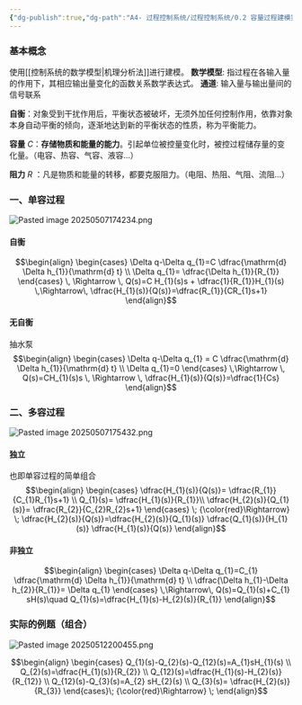 ```yaml
---
{"dg-publish":true,"dg-path":"A4- 过程控制系统/过程控制系统/0.2 容量过程建模实例.md","permalink":"/A4- 过程控制系统/过程控制系统/0.2 容量过程建模实例/","dgPassFrontmatter":true,"noteIcon":"","created":"2025-03-17T17:37:17.334+08:00","updated":"2025-08-02T10:36:28.560+08:00"}
---
```



### 基本概念
使用[[控制系统的数学模型\|机理分析法]]进行建模。
**数学模型**: 指过程在各输入量的作用下，其相应输出量变化的函数关系数学表达式。
**通道**: 输入量与输出量间的信号联系

**自衡**：对象受到干扰作用后，平衡状态被破坏，无须外加任何控制作用，依靠对象本身自动平衡的倾向，逐渐地达到新的平衡状态的性质，称为平衡能力。

**容量** $C$：**存储物质和能量的能力**。引起单位被控量变化时，被控过程储存量的变化量。（电容、热容、气容、液容...）

**阻力** $R$ ：凡是物质和能量的转移，都要克服阻力。（电阻、热阻、气阻、流阻...）

### 一、单容过程
![Pasted image 20250507174234.png](/img/user/Photo%20Resources/Pasted%20image%2020250507174234.png)

#### 自衡
$$\begin{align}
\begin{cases}
\Delta q-\Delta q_{1}=C \dfrac{\mathrm{d} \Delta h_{1}}{\mathrm{d} t}  \\
\Delta q_{1}= \dfrac{\Delta h_{1}}{R_{1}}
\end{cases} \, \Rightarrow  \, Q(s)=C H_{1}(s)s + \dfrac{1}{R_{1}}H_{1}(s)  \,\Rightarrow\,  \dfrac{H_{1}(s)}{Q(s)}=\dfrac{R_{1}}{CR_{1}s+1}
\end{align}$$

#### 无自衡
抽水泵
$$\begin{align}
\begin{cases}
\Delta q-\Delta q_{1} = C  \dfrac{\mathrm{d} \Delta h_{1}}{\mathrm{d} t}  \\
\Delta q_{1}=0
\end{cases} \,\Rightarrow \,  Q(s)=CH_{1}(s)s \, \Rightarrow \,  \dfrac{H_{1}(s)}{Q(s)}=\dfrac{1}{Cs}
\end{align}$$


### 二、多容过程
![Pasted image 20250507175432.png](/img/user/Photo%20Resources/Pasted%20image%2020250507175432.png)

#### 独立
也即单容过程的简单组合
$$\begin{align}
\begin{cases}
\dfrac{H_{1}(s)}{Q(s)}= \dfrac{R_{1}}{C_{1}R_{1}s+1}  \\
Q_{1}(s)= \dfrac{H_{1}(s)}{R_{1}}\\
\dfrac{H_{2}(s)}{Q_{1}(s)}= \dfrac{R_{2}}{C_{2}R_{2}s+1}
\end{cases} \; {\color{red}\Rightarrow} \; \dfrac{H_{2}(s)}{Q(s)}=\dfrac{H_{2}(s)}{Q_{1}(s)}  \dfrac{Q_{1}(s)}{H_{1}(s)} \dfrac{H_{1}(s)}{Q(s)}
\end{align}$$
#### 非独立
$$\begin{align}
\begin{cases}
\Delta q-\Delta q_{1}=C_{1} \dfrac{\mathrm{d} \Delta h_{1}}{\mathrm{d} t}  \\
\dfrac{\Delta h_{1}-\Delta h_{2}}{R_{1}}= \Delta q_{1}
\end{cases} \,\Rightarrow\, Q(s)=Q_{1}(s)+C_{1} sH(s)\quad Q_{1}(s)=\dfrac{H_{1}(s)-H_{2}(s)}{R_{1}}
\end{align}$$

### 实际的例题（组合）
![Pasted image 20250512200455.png](/img/user/Photo%20Resources/Pasted%20image%2020250512200455.png)

$$\begin{align}
\begin{cases}
 Q_{1}(s)-Q_{2}(s)-Q_{12}(s)=A_{1}sH_{1}(s) \\
Q_{2}(s)=\dfrac{H_{1}(s)}{R_{2}} \\
Q_{12}(s)=\dfrac{H_{1}(s)-H_{2}(s)}{R_{12}} \\
Q_{12}(s)-Q_{3}(s)=A_{2} sH_{2}(s) \\
Q_{3}(s)= \dfrac{H_{2}(s)}{R_{3}}
\end{cases}\; {\color{red}\Rightarrow} \; 
\end{align}$$


